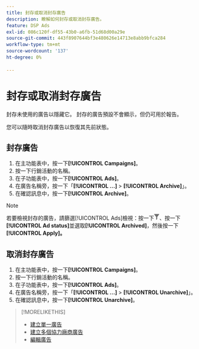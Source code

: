 ```yaml
---
title: 封存或取消封存廣告
description: 瞭解如何封存或取消封存廣告。
feature: DSP Ads
exl-id: 086c120f-df55-43b0-a6fb-51d68d00a29e
source-git-commit: 443f8907644bf3e480626e14713e8abb9bfca284
workflow-type: tm+mt
source-wordcount: '137'
ht-degree: 0%

---
```


# 封存或取消封存廣告

封存未使用的廣告以隱藏它。 封存的廣告預設不會顯示，但仍可用於報告。

您可以隨時取消封存廣告以恢復其先前狀態。

## 封存廣告

1. 在主功能表中，按一下&#x200B;**[!UICONTROL Campaigns]**。
1. 按一下行銷活動的名稱。
1. 在子功能表中，按一下&#x200B;**[!UICONTROL Ads]**。
1. 在廣告名稱旁，按一下「**[!UICONTROL ...]** > **[!UICONTROL Archive]**」。
1. 在確認訊息中，按一下&#x200B;**[!UICONTROL Archive]**。

>[!NOTE]
>
>若要檢視封存的廣告，請篩選[!UICONTROL Ads]檢視：按一下![[!UICONTROL Filter]按鈕](/help/dsp/assets/filter.png)、按一下&#x200B;**[!UICONTROL Ad status]**&#x200B;並選取&#x200B;**[!UICONTROL Archived]**，然後按一下&#x200B;**[!UICONTROL Apply]。**

## 取消封存廣告

1. 在主功能表中，按一下&#x200B;**[!UICONTROL Campaigns]**。
1. 按一下行銷活動的名稱。
1. 在子功能表中，按一下&#x200B;**[!UICONTROL Ads]**。
1. 在廣告名稱旁，按一下「**[!UICONTROL ...]** > **[!UICONTROL Unarchive]**」。
1. 在確認訊息中，按一下&#x200B;**[!UICONTROL Unarchive]**。

>[!MORELIKETHIS]
>
>* [建立單一廣告](ad-create.md)
>* [建立多個協力廠商廣告](ad-create-multiple.md)
>* [編輯廣告](ad-edit.md)
